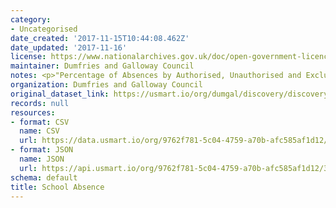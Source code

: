 ```yaml
---
category:
- Uncategorised
date_created: '2017-11-15T10:44:08.462Z'
date_updated: '2017-11-16'
license: https://www.nationalarchives.gov.uk/doc/open-government-licence/version/3/
maintainer: Dumfries and Galloway Council
notes: <p>"Percentage of Absences by Authorised, Unauthorised and Exclusions"</p>
organization: Dumfries and Galloway Council
original_dataset_link: https://usmart.io/org/dumgal/discovery/discovery-view-detail/c593551e-56da-46e8-8b8f-7d81e5343964
records: null
resources:
- format: CSV
  name: CSV
  url: https://data.usmart.io/org/9762f781-5c04-4759-a70b-afc585af1d12/resource?resourceGUID=3dcfc9aa-b1eb-41f7-8385-1ccfa420e303
- format: JSON
  name: JSON
  url: https://api.usmart.io/org/9762f781-5c04-4759-a70b-afc585af1d12/343e83eb-7841-4eb5-a73a-61047ee6d823/1/urql
schema: default
title: School Absence
---
```

